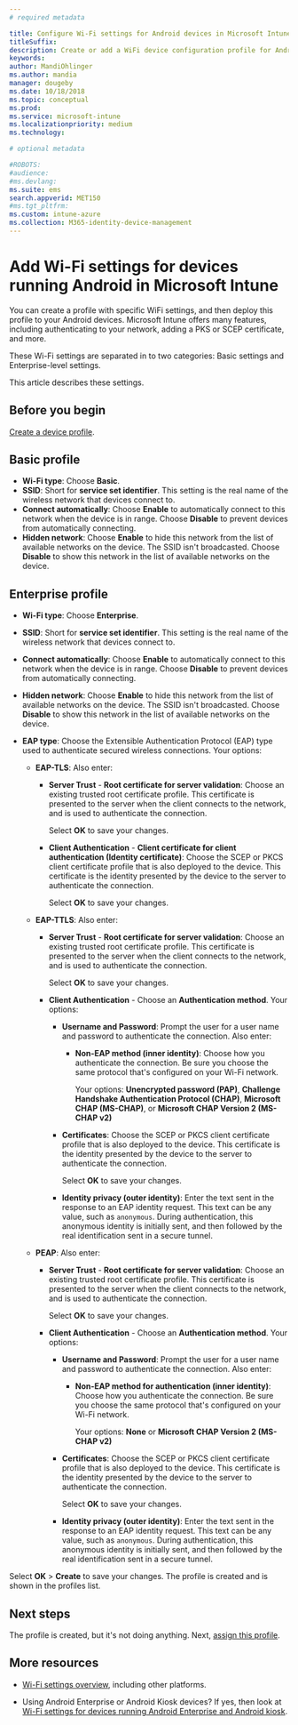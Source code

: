 ```yaml
---
# required metadata

title: Configure Wi-Fi settings for Android devices in Microsoft Intune - Azure | Microsoft Docs
titleSuffix:
description: Create or add a WiFi device configuration profile for Android. See the different settings, including adding certificates, choosing an EAP type, and selecting an authentication method in Microsoft Intune.
keywords:
author: MandiOhlinger
ms.author: mandia
manager: dougeby
ms.date: 10/18/2018
ms.topic: conceptual
ms.prod:
ms.service: microsoft-intune
ms.localizationpriority: medium
ms.technology:

# optional metadata

#ROBOTS:
#audience:
#ms.devlang:
ms.suite: ems
search.appverid: MET150
#ms.tgt_pltfrm:
ms.custom: intune-azure
ms.collection: M365-identity-device-management
---
```


# Add Wi-Fi settings for devices running Android in Microsoft Intune

You can create a profile with specific WiFi settings, and then deploy this profile to your Android devices. Microsoft Intune offers many features, including authenticating to your network, adding a PKS or SCEP certificate, and more.

These Wi-Fi settings are separated in to two categories: Basic settings and Enterprise-level settings.

This article describes these settings.

## Before you begin

[Create a device profile](device-profile-create.md).

## Basic profile

- **Wi-Fi type**: Choose **Basic**.
- **SSID**: Short for **service set identifier**. This setting is the real name of the wireless network that devices connect to.
- **Connect automatically**: Choose **Enable** to automatically connect to this network when the device is in range. Choose **Disable** to prevent devices from automatically connecting.
- **Hidden network**: Choose **Enable** to hide this network from the list of available networks on the device. The SSID isn't broadcasted. Choose **Disable** to show this network in the list of available networks on the device.

## Enterprise profile

- **Wi-Fi type**: Choose **Enterprise**.
- **SSID**: Short for **service set identifier**. This setting is the real name of the wireless network that devices connect to.
- **Connect automatically**: Choose **Enable** to automatically connect to this network when the device is in range. Choose **Disable** to prevent devices from automatically connecting.
- **Hidden network**: Choose **Enable** to hide this network from the list of available networks on the device. The SSID isn't broadcasted. Choose **Disable** to show this network in the list of available networks on the device.
- **EAP type**: Choose the Extensible Authentication Protocol (EAP) type used to authenticate secured wireless connections. Your options: 

  - **EAP-TLS**: Also enter:

    - **Server Trust** - **Root certificate for server validation**: Choose an existing trusted root certificate profile. This certificate is presented to the server when the client connects to the network, and is used to authenticate the connection.

      Select **OK** to save your changes.

    - **Client Authentication** - **Client certificate for client authentication (Identity certificate)**: Choose the SCEP or PKCS client certificate profile that is also deployed to the device. This certificate is the identity presented by the device to the server to authenticate the connection.

      Select **OK** to save your changes.

  - **EAP-TTLS**: Also enter:

    - **Server Trust** - **Root certificate for server validation**: Choose an existing trusted root certificate profile. This certificate is presented to the server when the client connects to the network, and is used to authenticate the connection.

      Select **OK** to save your changes.

    - **Client Authentication** - Choose an **Authentication method**. Your options:

      - **Username and Password**: Prompt the user for a user name and password to authenticate the connection. Also enter:
        - **Non-EAP method (inner identity)**: Choose how you authenticate the connection. Be sure you choose the same protocol that's configured on your Wi-Fi network.

          Your options: **Unencrypted password (PAP)**, **Challenge Handshake Authentication Protocol (CHAP)**, **Microsoft CHAP (MS-CHAP)**, or **Microsoft CHAP Version 2 (MS-CHAP v2)**

      - **Certificates**: Choose the SCEP or PKCS client certificate profile that is also deployed to the device. This certificate is the identity presented by the device to the server to authenticate the connection.

        Select **OK** to save your changes.

      - **Identity privacy (outer identity)**: Enter the text sent in the response to an EAP identity request. This text can be any value, such as `anonymous`. During authentication, this anonymous identity is initially sent, and then followed by the real identification sent in a secure tunnel.

  - **PEAP**: Also enter:

    - **Server Trust** - **Root certificate for server validation**: Choose an existing trusted root certificate profile. This certificate is presented to the server when the client connects to the network, and is used to authenticate the connection.

      Select **OK** to save your changes.

    - **Client Authentication** - Choose an **Authentication method**. Your options:

      - **Username and Password**: Prompt the user for a user name and password to authenticate the connection. Also enter:
        - **Non-EAP method for authentication (inner identity)**: Choose how you authenticate the connection. Be sure you choose the same protocol that's configured on your Wi-Fi network.

          Your options: **None** or **Microsoft CHAP Version 2 (MS-CHAP v2)**

      - **Certificates**: Choose the SCEP or PKCS client certificate profile that is also deployed to the device. This certificate is the identity presented by the device to the server to authenticate the connection.

        Select **OK** to save your changes.

      - **Identity privacy (outer identity)**: Enter the text sent in the response to an EAP identity request. This text can be any value, such as `anonymous`. During authentication, this anonymous identity is initially sent, and then followed by the real identification sent in a secure tunnel.

Select **OK** > **Create** to save your changes. The profile is created and is shown in the profiles list.

## Next steps

The profile is created, but it's not doing anything. Next, [assign this profile](device-profile-assign.md).

## More resources

- [Wi-Fi settings overview](wi-fi-settings-configure.md), including other platforms.

- Using Android Enterprise or Android Kiosk devices? If yes, then look at [Wi-Fi settings for devices running Android Enterprise and Android kiosk](wi-fi-settings-android-enterprise.md).
